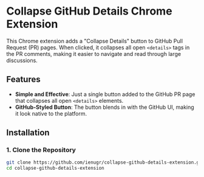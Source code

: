 # Collapse GitHub Details Chrome Extension

This Chrome extension adds a "Collapse Details" button to GitHub Pull Request (PR) pages. When clicked, it collapses all open `<details>` tags in the PR comments, making it easier to navigate and read through large discussions.

## Features

- **Simple and Effective**: Just a single button added to the GitHub PR page that collapses all open `<details>` elements.
- **GitHub-Styled Button**: The button blends in with the GitHub UI, making it look native to the platform.

## Installation

### 1. Clone the Repository

```bash
git clone https://github.com/ienugr/collapse-github-details-extension.git
cd collapse-github-details-extension
